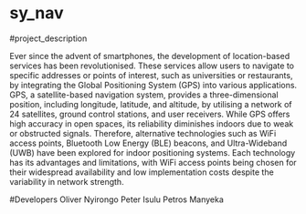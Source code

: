 # sy_nav
#project_description

Ever since the advent of smartphones, the development of location-based services has been revolutionised. 
These services allow users to navigate to specific addresses or points of interest, such as universities 
or restaurants, by integrating the Global Positioning System (GPS) into various applications. GPS, a
satellite-based navigation system, provides a three-dimensional position, including longitude, latitude, 
and altitude, by utilising a network of 24 satellites, ground control stations, and user receivers.
While GPS offers high accuracy in open spaces, its reliability diminishes indoors due to weak or obstructed signals.
Therefore, alternative technologies such as WiFi access points, Bluetooth Low Energy (BLE) beacons, and Ultra-Wideband (UWB)
have been explored for indoor positioning systems. Each technology has its advantages and limitations, 
with WiFi access points being chosen for their widespread availability and low implementation costs
despite the variability in network strength.

#Developers
Oliver Nyirongo
Peter Isulu
Petros Manyeka 

